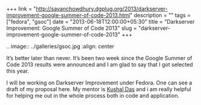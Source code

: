 +++
link = "http://sayanchowdhury.dgplug.org/2013/darkserver-improvement-google-summer-of-code-2013.html"
description = ""
tags = ["fedora", "gsoc"]
date = "2013-06-18T12:00:00+05:30"
title = "Darkserver Improvement: Google Summer of Code 2013"
slug = "darkserver-improvement-google-summer-of-code-2013"
+++

.. image:: ../galleries/gsoc.jpg
    :align: center

It’s better later than never. It’s been two week since the Google Summer of
Code 2013 results were announced and I am glad to say that I got selected
this year.

I will be working on Darkserver Improvement under Fedora. One can see a
draft of my proposal here. My mentor is [Kushal Das](http://kushaldas.in) and i am really helpful for
helping me out in the whole process both in code and application.
